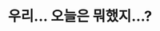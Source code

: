 ---
title: "우리... 오늘은 뭐했지...?"
permalink: /categories/TIL/
layout: category
author_profile: false
taxonomy: TIL
---